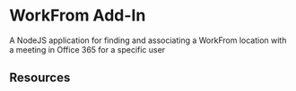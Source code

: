 # WorkFrom Add-In
A NodeJS application for finding and associating a WorkFrom location with a meeting in Office 365 for a specific user

## Resources